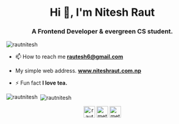 <h1 align="center">Hi 👋, I'm Nitesh Raut</h1>
<h3 align="center">A Frontend Developer & evergreen CS student.</h3>

<p align="left"> <img src="https://komarev.com/ghpvc/?username=rautnitesh" alt="rautnitesh" /> </p>

- 📫 How to reach me **rautesh6@gmail.com**

- My simple web address.  **www.niteshraut.com.np**

- ⚡ Fun fact **I love tea.**



<p><img align="left" src="https://github-readme-stats.vercel.app/api/top-langs/?username=rautnitesh&layout=compact" alt="rautnitesh" /></p>

<p>&nbsp;<img align="center" src="https://github-readme-stats.vercel.app/api?username=rautnitesh&show_icons=true" alt="rautnitesh" /></p>

<p align="center">
<a href="https://linkedin.com/in/rautnitesh" target="blank"><img align="center" src="https://cdn.jsdelivr.net/npm/simple-icons@3.0.1/icons/linkedin.svg" alt="rautesh" height="30" width="30" /></a>
<a href="https://fb.com/metheraut" target="blank"><img align="center" src="https://cdn.jsdelivr.net/npm/simple-icons@3.0.1/icons/facebook.svg" alt="metheraut" height="30" width="30" /></a>
<a href="https://instagram.com/metheraut" target="blank"><img align="center" src="https://cdn.jsdelivr.net/npm/simple-icons@3.0.1/icons/instagram.svg" alt="metheraut" height="30" width="30" /></a>
</p>
